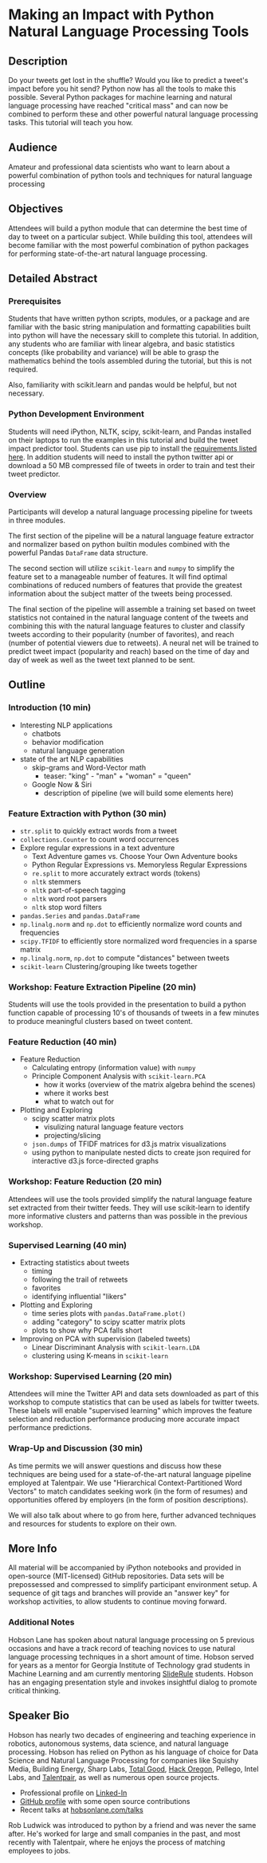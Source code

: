 # Making an Impact with Python Natural Language Processing Tools

## Description

Do your tweets get lost in the shuffle? Would you like to predict a tweet's impact before you hit send? Python now has all the tools to make this possible. Several Python packages for machine learning and natural language processing have reached "critical mass" and can now be combined to perform these and other powerful natural language processing tasks. This tutorial will teach you how.

## Audience

Amateur and professional data scientists who want to learn about a powerful combination of python tools and techniques for natural language processing

## Objectives

Attendees will build a python module that can determine the best time of day to tweet on a particular subject. While building this tool, attendees will become familiar with the most powerful combination of python packages for performing state-of-the-art natural language processing.

## Detailed Abstract

### Prerequisites

Students that have written python scripts, modules, or a package and are familiar with the basic string manipulation and formatting capabilities built into python will have the necessary skill to complete this tutorial. In addition, any students who are familiar with linear algebra, and basic statistics concepts (like probability and variance) will be able to grasp the mathematics behind the tools assembled during the tutorial, but this is not required.

Also, familiarity with scikit.learn and pandas would be helpful, but not necessary.

### Python Development Environment

Students will need iPython, NLTK, scipy, scikit-learn, and Pandas installed on their laptops to run the examples in this tutorial and build the tweet impact predictor tool. Students can use pip to install the [requirements listed here](/requirements.txt). In addition students will need to install the python twitter api or download a 50 MB compressed file of tweets in order to train and test their tweet predictor.

### Overview

Participants will develop a natural language processing pipeline for tweets in three modules. 

The first section of the pipeline will be a natural language feature extractor and normalizer based on python builtin modules combined with the powerful Pandas `DataFrame` data structure. 

The second section will utilize `scikit-learn` and `numpy` to simplify the feature set to a manageable number of features. It will find optimal combinations of reduced numbers of features that provide the greatest information about the subject matter of the tweets being processed. 

The final section of the pipeline will assemble a training set based on tweet statistics not contained in the natural language content of the tweets and combining this with the natural language features to cluster and classify tweets according to their popularity (number of favorites), and reach (number of potential viewers due to retweets). A neural net will be trained to predict tweet impact (popularity and reach) based on the time of day and day of week as well as the tweet text planned to be sent.

## Outline

### Introduction (10 min)

- Interesting NLP applications
    - chatbots
    - behavior modification
    - natural language generation
- state of the art NLP capabilities
    - skip-grams and Word-Vector math
        - teaser: "king" - "man" + "woman" = "queen"
    - Google Now & Siri
        - description of pipeline (we will build some elements here)

### Feature Extraction with Python (30 min)

- `str.split` to quickly extract words from a tweet
- `collections.Counter` to count word occurrences
- Explore regular expressions in a text adventure
    - Text Adventure games vs. Choose Your Own Adventure books
    - Python Regular Expressions vs. Memoryless Regular Expressions 
    - `re.split` to more accurately extract words (tokens)
    - `nltk` stemmers
    - `nltk` part-of-speech tagging
    - `nltk` word root parsers
    - `nltk` stop word filters
- `pandas.Series` and `pandas.DataFrame`
- `np.linalg.norm` and `np.dot` to efficiently normalize word counts and frequencies
- `scipy.TFIDF` to efficiently store normalized word frequencies in a sparse matrix
- `np.linalg.norm`, `np.dot` to compute "distances" between tweets
- `scikit-learn` Clustering/grouping like tweets together 

### Workshop: Feature Extraction Pipeline (20 min)

Students will use the tools provided in the presentation to build a python function capable of processing 10's of thousands of tweets in a few minutes to produce meaningful clusters based on tweet content.

### Feature Reduction (40 min)

- Feature Reduction
    - Calculating entropy (information value) with `numpy`
    - Principle Component Analysis with `scikit-learn.PCA`
        - how it works (overview of the matrix algebra behind the scenes)
        - where it works best
        - what to watch out for
- Plotting and Exploring
    - scipy scatter matrix plots
        - visulizing natural language feature vectors
        - projecting/slicing
    - `json.dumps` of TFIDF matrices for d3.js matrix visualizations
    - using python to manipulate nested dicts to create json required for interactive d3.js force-directed graphs 

### Workshop: Feature Reduction (20 min)

Attendees will use the tools provided simplify the natural language feature set extracted from their twitter feeds. They will use scikit-learn to identify more informative clusters and patterns than was possible in the previous workshop.

### Supervised Learning (40 min)

- Extracting statistics about tweets
    - timing
    - following the trail of retweets
    - favorites
    - identifying influential "likers"
- Plotting and Exploring
    - time series plots with `pandas.DataFrame.plot()`
    - adding "category" to scipy scatter matrix plots
    - plots to show why PCA falls short
- Improving on PCA with supervision (labeled tweets)
    - Linear Discriminant Analysis with `scikit-learn.LDA`
    - clustering using K-means in `scikit-learn` 

### Workshop: Supervised Learning (20 min)

Attendees will mine the Twitter API and data sets downloaded as part of this workshop to compute statistics that can be used as labels for twitter tweets. These labels will enable "supervised learning" which improves the feature selection and reduction performance producing more accurate impact performance predictions.

### Wrap-Up and Discussion (30 min)

As time permits we will answer questions and discuss how these techniques are being used for a state-of-the-art natural language pipeline employed at Talentpair. We use "Hierarchical Context-Partitioned Word Vectors" to match candidates seeking work (in the form of resumes) and opportunities offered by employers (in the form of position descriptions).

We will also talk about where to go from here, further advanced techniques and resources for students to explore on their own.

## More Info

All material will be accompanied by iPython notebooks and provided in open-source (MIT-licensed) GitHub repositories. Data sets will be prepossessed and compressed to simplify participant environment setup. A sequence of git tags and branches  will provide an "answer key" for workshop activities, to allow students to continue moving forward.

### Additional Notes

Hobson Lane has spoken about natural language processing on 5 previous occasions and have a track record of teaching novices to use natural language processing techniques in a short amount of time. Hobson served for years as a mentor for Georgia Institute of Technology grad students in Machine Learning and am currently mentoring [SlideRule](mysliderule.com) students. Hobson has an engaging presentation style and invokes insightful dialog to promote critical thinking.

## Speaker Bio

Hobson has nearly two decades of engineering and teaching experience in robotics, autonomous systems, data science, and natural language processing. Hobson has relied on Python as his language of choice for Data Science and Natural Language Processing for companies like Squishy Media, Building Energy, Sharp Labs, [Total Good](http://totalgood.com), [Hack Oregon](http://hackoregon.org), Pellego, Intel Labs, and [Talentpair](http://talentpair.com), as well as numerous open source projects.

- Professional profile on [Linked-In](https://www.linkedin.com/in/hobsonlane)
- [GitHub profile](http://github.com/hobson/) with some open source contributions
- Recent talks at [hobsonlane.com/talks](http://hobsonlane.com/talks)

Rob Ludwick was introduced to python by a friend and was never the same after.  He's worked for large and small companies in the past, and most recently with Talentpair, where he enjoys the process of matching employees to jobs.

